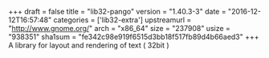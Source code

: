 +++
draft = false
title = "lib32-pango"
version = "1.40.3-3"
date = "2016-12-12T16:57:48"
categories = ['lib32-extra']
upstreamurl = "http://www.gnome.org/"
arch = "x86_64"
size = "237908"
usize = "938351"
sha1sum = "fe342c98e919f6515d3bb18f517fb89d4b66aed3"
+++
A library for layout and rendering of text ( 32bit )